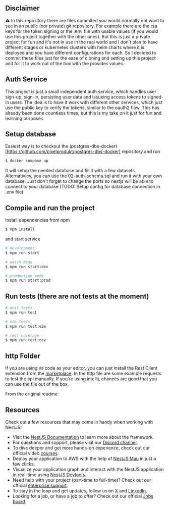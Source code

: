 ## Disclaimer
⚠️ In this repository there are files commited you would normally not want to see in an public (nor private) git repository. For example there are the rsa keys for the token signing or the .env file with usable values (if you would use this project together with the other ones). But this is just a private project for fun and it's not in use in the real world and I don't plan to have different stages or kubernetes clusters with helm charts where it is deployed and you have different configurations for each. So I decided to commit these files just for the ease of cloning and setting up this project and for it to work out of the box with the provides values.

## Auth Service
This project is just a small independent auth service, which handles user sign-up, sign-in, persisting user data and issueing access tokens to signed-in users. The idea is to have it work with different other services, which just use the public key to verify the tokens, similar to the oauth2 flow. This has already been done countless times, but this is my take on it just for fun and learning purposes.

## Setup database

Easiest way is to checkout the (postgres-dbs-docker)[https://github.com/pixelprodukt/postgres-dbs-docker] repository and run

```bash
$ docker compose up
```
It will setup the needed database and fill it with a few datasets. Alternativley, you can use the 02-auth-schema.sql and run it with your own database. Just don't forget to change the ports so nestjs will be able to connect to your database (TODO: Setup config for database connection in .env file).



## Compile and run the project

Install dependencies from npm
```bash
$ npm install
```

and start service
```bash
# development
$ npm run start

# watch mode
$ npm run start:dev

# production mode
$ npm run start:prod
```

## Run tests (there are not tests at the moment)

```bash
# unit tests
$ npm run test

# e2e tests
$ npm run test:e2e

# test coverage
$ npm run test:cov
```

## http Folder
If you are using vs code as your editor, you can just install the Rest Client extension from the [marketplace](https://marketplace.visualstudio.com/items?itemName=humao.rest-client). In the http file are some example requests to test the api manually. If you're using intellij, chances are good that you can use the file out of the box.

From the original readme:
## Resources

Check out a few resources that may come in handy when working with NestJS:

- Visit the [NestJS Documentation](https://docs.nestjs.com) to learn more about the framework.
- For questions and support, please visit our [Discord channel](https://discord.gg/G7Qnnhy).
- To dive deeper and get more hands-on experience, check out our official video [courses](https://courses.nestjs.com/).
- Deploy your application to AWS with the help of [NestJS Mau](https://mau.nestjs.com) in just a few clicks.
- Visualize your application graph and interact with the NestJS application in real-time using [NestJS Devtools](https://devtools.nestjs.com).
- Need help with your project (part-time to full-time)? Check out our official [enterprise support](https://enterprise.nestjs.com).
- To stay in the loop and get updates, follow us on [X](https://x.com/nestframework) and [LinkedIn](https://linkedin.com/company/nestjs).
- Looking for a job, or have a job to offer? Check out our official [Jobs board](https://jobs.nestjs.com).
